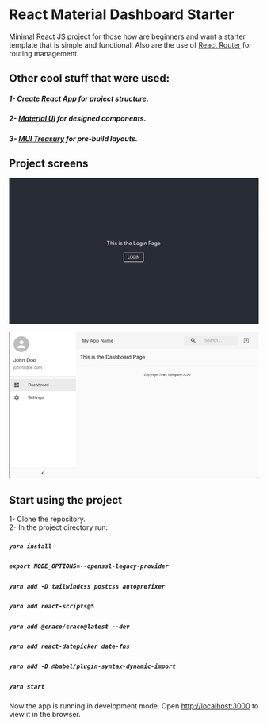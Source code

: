 # React Material Dashboard Starter

Minimal [React JS](https://reactjs.org/) project for those how are beginners and want a starter template that is simple
and functional. Also are the use of [React Router](https://reacttraining.com/react-router/web/guides/quick-start) 
for routing management.

## Other cool stuff that were used:

##### 1- [Create React App](https://github.com/facebook/create-react-app) for project structure.
##### 2- [Material UI](https://material-ui.com/) for designed components.
##### 3- [MUI Treasury](https://mui-treasury.com/) for pre-build layouts.

## Project screens

![Login](src/static/images/login.png)

![Dashboard](src/static/images/dashboard.png)

## Start using the project
1- Clone the repository.<br />
2- In the project directory run:

##### `yarn install`
##### `export NODE_OPTIONS=--openssl-legacy-provider`
##### `yarn add -D tailwindcss postcss autoprefixer`
##### `yarn add react-scripts@5`
##### `yarn add @craco/craco@latest --dev`
##### `yarn add react-datepicker date-fns`
##### `yarn add -D @babel/plugin-syntax-dynamic-import`
##### `yarn start`

Now the app is running in development mode. Open [http://localhost:3000](http://localhost:3000) to view it in the browser.